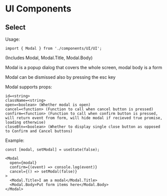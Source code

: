 # UI Components

## Select

Usage: 

`import { Modal } from './components/UI/UI';`

(Includes Modal, Modal.Title, Modal.Body)

Modal is a popup dialog that covers the whole screen, modal body is a form

Modal can be dismissed also by pressing the esc key

Modal supports props:

```
id=<string>
className=<string>
open=<boolean> (Whether modal is open)
cancel=<function> (Function to call when cancel button is pressed)
confirm=<function> (Function to call when confirm button is pressed, will return event from form, will hide modal if recieved true promise, loading otherwise)
closeBtn=<boolean> (Whether to display single close button as opposed to Confirm and Cancel buttons)
```

Example:

```
const [modal, setModal] = useState(false);

<Modal
  open={modal}
  confirm={(event) => console.log(event)}
  cancel={() => setModal(false)}
>
  <Modal.Title>I am a modal</Modal.Title>
  <Modal.Body>Put form items here</Modal.Body>
</Modal>
```